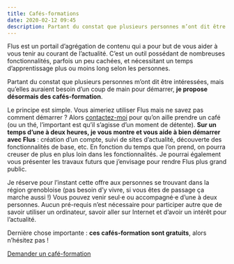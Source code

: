 ```yaml
---
title: Cafés-formations
date: 2020-02-12 09:45
description: Partant du constat que plusieurs personnes m’ont dit être intéressées, mais qu’elles auraient besoin d’un coup de main pour démarrer, je propose désormais des cafés-formation.
---
```


Flus est un portail d’agrégation de contenu qui a pour but de vous aider à vous
tenir au courant de l’actualité. C’est un outil possédant de nombreuses
fonctionnalités, parfois un peu cachées, et nécessitant un temps
d’apprentissage plus ou moins long selon les personnes.

Partant du constat que plusieurs personnes m’ont dit être intéressées, mais
qu’elles auraient besoin d’un coup de main pour démarrer, **je propose désormais
des cafés-formation**.

Le principe est simple. Vous aimeriez utiliser Flus mais ne savez pas comment
démarrer ? Alors [contactez-moi](https://flus.fr/contact?subject=Café+formation)
pour qu’on aille prendre un café (ou un thé, l’important est qu’il s’agisse
d’un moment de détente). **Sur un temps d’une à deux heures, je vous montre et
vous aide à bien démarrer avec Flus** : création d’un compte, suivi de sites
d’actualité, découverte des fonctionnalités de base, etc. En fonction du temps
que l’on prend, on pourra creuser de plus en plus loin dans les
fonctionnalités. Je pourrai également vous présenter les travaux futurs que
j’envisage pour rendre Flus plus grand public.

Je réserve pour l’instant cette offre aux personnes se trouvant dans la région
grenobloise (pas besoin d’y vivre, si vous êtes de passage ça marche aussi !)
Vous pouvez venir seul·e ou accompagné·e d’une à deux personnes. Aucun
pré-requis n’est nécessaire pour participer autre que de savoir utiliser un
ordinateur, savoir aller sur Internet et d’avoir un intérêt pour l’actualité.

Dernière chose importante : **ces cafés-formation sont gratuits**, alors
n’hésitez pas !

<p class="paragraph--center">
    <a class="call-to-action" href="https://flus.fr/contact?subject=Café+formation">
        Demander un café-formation
    </a>
</p>
